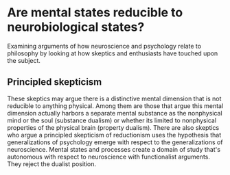 # Are mental states reducible to neurobiological states?

Examining arguments of how neuroscience and psychology relate to philosophy by 
looking at how skeptics and enthusiasts have touched upon the subject.

## Principled skepticism

These skeptics may argue there is a distinctive mental dimension that is not reducible
to anything physical. Among them are those that argue this mental dimension actually
harbors a separate mental substance as the nonphysical mind or the soul (substance dualism) or 
whether its limited to nonphysical properties of the physical brain (property dualism). 
There are also skeptics who argue a principled skepticism of reductionism uses the hypothesis that generalizations of psychology emerge with respect to the 
generalizations of neuroscience. Mental states and processes create a domain of study that's autonomous
with respect to neuroscience with functionalist arguments. They reject the dualist position.

